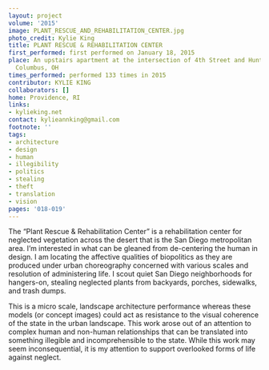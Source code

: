 ```yaml
---
layout: project
volume: '2015'
image: PLANT_RESCUE_AND_REHABILITATION_CENTER.jpg
photo_credit: Kylie King
title: PLANT RESCUE & REHABILITATION CENTER
first_performed: first performed on January 18, 2015
place: An upstairs apartment at the intersection of 4th Street and Hunter Avenue,
  Columbus, OH
times_performed: performed 133 times in 2015
contributor: KYLIE KING
collaborators: []
home: Providence, RI
links:
- kylieking.net
contact: kylieannking@gmail.com
footnote: ''
tags:
- architecture
- design
- human
- illegibility
- politics
- stealing
- theft
- translation
- vision
pages: '018-019'
---
```


The “Plant Rescue & Rehabilitation Center” is a rehabilitation center for neglected vegetation across the desert that is the San Diego metropolitan area. I’m interested in what can be gleaned from de-centering the human in design. I am locating the affective qualities of biopolitics as they are produced under urban choreography concerned with various scales and resolution of administering life. I scout quiet San Diego neighborhoods for hangers-on, stealing neglected plants from backyards, porches, sidewalks, and trash dumps.

This is a micro scale, landscape architecture performance whereas these models (or concept images) could act as resistance to the visual coherence of the state in the urban landscape. This work arose out of an attention to complex human and non-human relationships that can be translated into something illegible and incomprehensible to the state. While this work may seem inconsequential, it is my attention to support overlooked forms of life against neglect.

